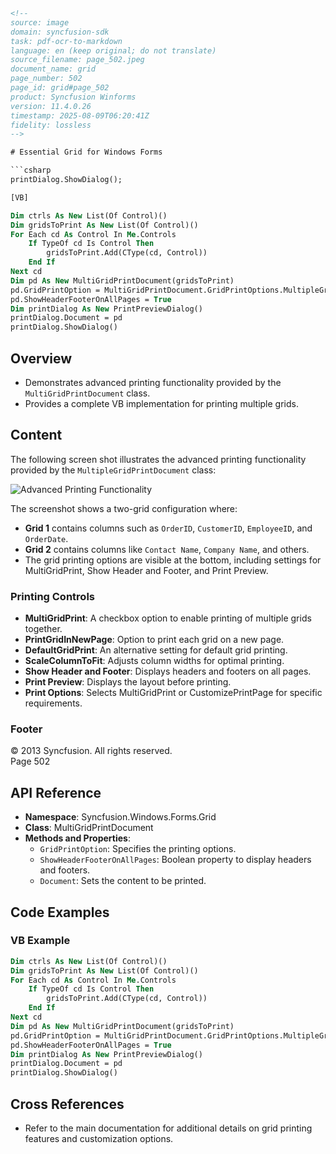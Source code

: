 ```html
<!-- 
source: image
domain: syncfusion-sdk
task: pdf-ocr-to-markdown
language: en (keep original; do not translate)
source_filename: page_502.jpeg
document_name: grid
page_number: 502
page_id: grid#page_502
product: Syncfusion Winforms
version: 11.4.0.26
timestamp: 2025-08-09T06:20:41Z
fidelity: lossless
-->

# Essential Grid for Windows Forms

```csharp
printDialog.ShowDialog();
```

```vb
[VB]

Dim ctrls As New List(Of Control)()
Dim gridsToPrint As New List(Of Control)()
For Each cd As Control In Me.Controls
    If TypeOf cd Is Control Then
        gridsToPrint.Add(CType(cd, Control))
    End If
Next cd
Dim pd As New MultiGridPrintDocument(gridsToPrint)
pd.GridPrintOption = MultiGridPrintDocument.GridPrintOptions.MultipleGridPrint
pd.ShowHeaderFooterOnAllPages = True
Dim printDialog As New PrintPreviewDialog()
printDialog.Document = pd
printDialog.ShowDialog()
```

## Overview
- Demonstrates advanced printing functionality provided by the `MultiGridPrintDocument` class.
- Provides a complete VB implementation for printing multiple grids.

## Content

The following screen shot illustrates the advanced printing functionality provided by the `MultipleGridPrintDocument` class:

![Advanced Printing Functionality](#)

The screenshot shows a two-grid configuration where:
- **Grid 1** contains columns such as `OrderID`, `CustomerID`, `EmployeeID`, and `OrderDate`.
- **Grid 2** contains columns like `Contact Name`, `Company Name`, and others.
- The grid printing options are visible at the bottom, including settings for MultiGridPrint, Show Header and Footer, and Print Preview.

### Printing Controls
- **MultiGridPrint**: A checkbox option to enable printing of multiple grids together.
- **PrintGridInNewPage**: Option to print each grid on a new page.
- **DefaultGridPrint**: An alternative setting for default grid printing.
- **ScaleColumnToFit**: Adjusts column widths for optimal printing.
- **Show Header and Footer**: Displays headers and footers on all pages.
- **Print Preview**: Displays the layout before printing.
- **Print Options**: Selects MultiGridPrint or CustomizePrintPage for specific requirements.

### Footer
© 2013 Syncfusion. All rights reserved.  
Page 502

## API Reference
- **Namespace**: Syncfusion.Windows.Forms.Grid
- **Class**: MultiGridPrintDocument
- **Methods and Properties**:
  - `GridPrintOption`: Specifies the printing options.
  - `ShowHeaderFooterOnAllPages`: Boolean property to display headers and footers.
  - `Document`: Sets the content to be printed.

## Code Examples

### VB Example
```vb
Dim ctrls As New List(Of Control)()
Dim gridsToPrint As New List(Of Control)()
For Each cd As Control In Me.Controls
    If TypeOf cd Is Control Then
        gridsToPrint.Add(CType(cd, Control))
    End If
Next cd
Dim pd As New MultiGridPrintDocument(gridsToPrint)
pd.GridPrintOption = MultiGridPrintDocument.GridPrintOptions.MultipleGridPrint
pd.ShowHeaderFooterOnAllPages = True
Dim printDialog As New PrintPreviewDialog()
printDialog.Document = pd
printDialog.ShowDialog()
```

## Cross References
- Refer to the main documentation for additional details on grid printing features and customization options.

<!-- tags: [winforms, essential grid, printing, multi-grid] keywords: [MultiGridPrintDocument, GridPrintOption, Syncfusion.Windows.Forms.Grid, advanced printing functionality, ShowHeaderFooterOnAllPages] -->
```